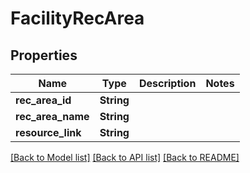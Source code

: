 # FacilityRecArea

## Properties
Name | Type | Description | Notes
------------ | ------------- | ------------- | -------------
**rec_area_id** | **String** |  | 
**rec_area_name** | **String** |  | 
**resource_link** | **String** |  | 

[[Back to Model list]](../README.md#documentation-for-models) [[Back to API list]](../README.md#documentation-for-api-endpoints) [[Back to README]](../README.md)


